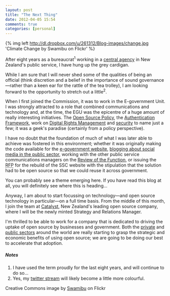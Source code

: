 ```yaml
---
layout: post
title: "The Next Thing"
date: 2012-04-05 15:54
comments: true
categories: [personal]
---
```

{% img left http://dl.dropbox.com/u/261312/Blog-images/change.jpg 'Climate Change by Swamibu on Flickr' %}

After eight years as a bureaucrat<sup>1</sup> working in a 
[central agency](http://ssc.govt.nz "State Services Commission website") 
in New Zealand's public service, I have hung up the grey cardigan. 

While I am sure that I will never shed some of the qualities of being an 
official (think discretion and a belief in the importance of sound 
governance—rather than a keen ear for the rattle of the tea trolley), 
I am looking forward to the opportunity to stretch out a little<sup>2</sup>.

When I first joined the Commission, it was to work in the E-government Unit. I
was strongly attracted to a role that combined communications and technology
and, at the time, the EGU was the epicentre of a huge amount of really interesting 
initiatives. The 
[Open Source Policy](http://archive.ict.govt.nz/plone/archive/policy/open-source.1.html "Policy Paper in the egovernment archive"), 
the [Authentication Framework](http://archive.ict.govt.nz/plone/archive/services/authentication/library/docs/authentication-bpf/index.html "BPF in the egovernment archive"), 
work on [Digital Rights Management](http://archive.ict.govt.nz/plone/archive/policy/tc-and-drm/oldindex.html "TC & DRM paper in egovt archive") 
and [security](http://archive.ict.govt.nz/plone/archive/policy/trust-security/niip-report.1.html "Security in the egovt archive")
to name just a few; it was a geek's paradise (certainly from a policy perspective).

I have no doubt that the foundation of much of what I was later able to achieve 
was fostered in this environment; whether it was originally making the code available 
for the [e-government website](http://e.govt.nz "The original Plone site"),
[blogging about social media in the public sector](http://psnetwork.org.nz/blog/ "More than you would ever want to read on this…"),
working with the other public service communications managers on the
[Review of the Function](http://www.psnetwork.org.nz/resources-comms-function-review/ "A Review of the Communications Function in NZ Govt"),
or issuing the <acronym title="Request For Proposal">RFP</acronym> for the rebuild
of the SSC website with the stipulation that the solution had to be 
open source so that we could reuse it across government.

You can probably see a theme emerging here. If you have read this blog at all, you will
definitely see where this is heading…

Anyway, I am about to start focussing on technology—and open source technology in 
particular—on a full time basis. From the middle of this month, I join the team at 
[Catalyst](http://catalyst.net.nz/ "Catalyst homepage"), New Zealand's leading 
open source company, where I will be the newly minted Strategy and Relations Manager.

I'm thrilled to be able to work for a company that is dedicated to driving the uptake 
of open source by businesses and government. Both the 
[private](http://arstechnica.com/business/news/2012/03/red-hat-hits-a-billion-dollars-in-revenue-a-milestone-for-open-source.ars "Red Hat hits $1billion")
and [public sectors](http://www.zdnet.co.uk/news/business-of-it/2012/03/22/iceland-swaps-windows-for-linux-in-open-source-push-40154870/ "Iceland dumps windows for Linux in the public sector")
around the world are really starting to grasp the strategic and economic benefits of using
open source; we are going to be doing our best to accelerate that adoption.


##### Notes
1. I have used the term proudly for the last eight years, and will continue to do so…
2. Yes, my [twitter stream](http://twitter.com/jasonwryan) will likely become a little more colourful.

Creative Commons image by [Swamibu](http://www.flickr.com/photos/swamibu/4153715570/lightbox/)
on Flickr
